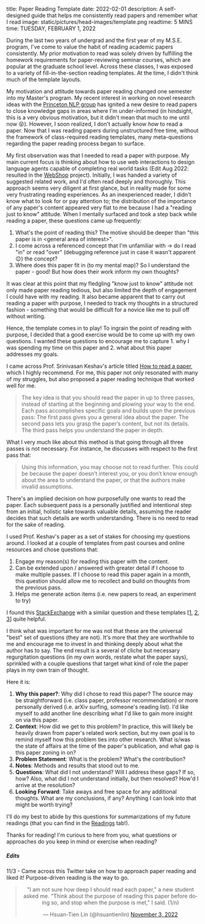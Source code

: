 title: Paper Reading Template
date: 2022-02-01
description: A self-designed guide that helps me consistently read papers and remember what I read
image: static/pictures/head-images/template.png
readtime: 5 MINS
time: TUESDAY, FEBRUARY 1, 2022

During the last two years of undergrad and the first year of my M.S.E. program, I've come to value the habit of reading academic papers consistently.
My prior motivation to read was solely driven by fulfilling the homework requirements for paper-reviewing seminar courses, which are popular at the graduate school level.
Across these classes, I was exposed to a variety of fill-in-the-section reading templates.
At the time, I didn't think much of the template layouts.

My motivation and attitude towards paper reading changed one semester into my Master's program.
My recent interest in working on novel research ideas with the [Princeton NLP group](https://princeton-nlp.github.io/) has ignited a new desire to read papers to close knowledge gaps in areas where I'm under-informed (in hindsight, this is a very obvious motivation, but it didn't mean that much to me until now 😝).
However, I soon realized, I don't actually know _how_ to read a paper.
Now that I was reading papers during unstructured free time, without the framework of class-required reading templates, many meta-questions regarding the paper reading process began to surface.

My first observation was that I needed to read a paper with purpose.
My main current focus is thinking about how to use web interactions to design language agents capable of completing real world tasks (Edit Aug 2022: resulted in the [WebShop](https://webshop-pnlp.github.io/) project).
Initially, I was handed a variety of suggested related work, and I'd often read deeply and thoroughly.
This approach seems very diligent at first glance, but in reality made for some very frustrating reading experiences.
As an inexperienced reader, I didn't know what to look for or pay attention to; the distribution of the importance of any paper's content appeared very flat to me because I had a "reading just to know" attitude.
When I mentally surfaced and took a step back while reading a paper, these questions came up frequently:

1. What's the point of reading this? The motive should be deeper than "this paper is in &lt;general area of interest&gt;".
2. I come across a referenced concept that I'm unfamiliar with -> do I read "in" or read "over" (debugging reference just in case it wasn't apparent 😉) the concept?
3. Where does this paper fit in (to my mental map)? So I understand the paper - good! But how does their work inform my own thoughts?

It was clear at this point that my fledgling "know just to know" attitude not only made paper reading tedious, but also limited the depth of engagement I could have with my reading. It also became apparent that to carry out reading a paper with purpose, I needed to track my thoughts in a structured fashion - something that would be difficult for a novice like me to pull off without writing.

Hence, the template comes in to play! To ingrain the point of reading with purpose, I decided that a good exercise would be to come up with my own questions. I wanted these questions to encourage me to capture 1. why I was spending my time on this paper and 2. what about this paper addresses my goals.

I came across Prof. Srinivasan Keshav's article titled [How to read a paper](http://ccr.sigcomm.org/online/files/p83-keshavA.pdf), which I highly recommend. For me, this paper not only resonated with many of my struggles, but also proposed a paper reading technique that worked well for me.

> The key idea is that you should read the paper in up to three passes, instead of starting at the beginning and plowing your way to the end. Each pass accomplishes specific goals and builds upon the previous pass: The first pass gives you a general idea about the paper. The second pass lets you grasp the paper’s content, but not its details. The third pass helps you understand the paper in depth.

What I very much like about this method is that going through all three passes is not necessary. For instance, he discusses with respect to the first pass that:

> Using this information, you may choose not to read further. This could be because the paper doesn’t interest you, or you don’t know enough about the area to understand the paper, or that the authors make invalid assumptions.

There's an implied decision on how purposefully one wants to read the paper. Each subsequent pass is a personally justified and intentional step from an initial, holistic take towards valuable details, assuming the reader decides that such details are worth understanding. There is no need to read for the sake of reading.

I used Prof. Keshav's paper as a set of stakes for choosing my questions around. I looked at a couple of templates from past courses and online resources and chose questions that:

1. Engage my reason(s) for reading this paper with the content.
2. Can be extended upon / answered with greater detail if I choose to make multiple passes. If I choose to read this paper again in a month, this question should allow me to recollect and build on thoughts from the previous pass.
3. Helps me generate action items (i.e. new papers to read, an experiment to try)

I found this [StackExchange](https://academia.stackexchange.com/questions/17113/template-for-taking-notes-for-a-paper) with a similar question and these templates [[1](https://github.com/KaleabTessera/Research-Paper-Reading-Template), [2](https://www.owlnet.rice.edu/~cainproj/writingtips/notes2.pdf), [3](https://inst.eecs.berkeley.edu/~cs294-171/fa20/syllabus/)] quite helpful.

I think what was important for me was not that these are the universal "best" set of questions (they are not). It's more that they are worthwhile to me and encourage me to invest in and thinking deeply about what the author has to say. The end result is a several of cliche but necessary regurgitation questions (in my own words, restate what the paper says), sprinkled with a couple questions that target what kind of role the paper plays in my own train of thought.

Here it is:

1. <b>Why this paper?</b>: Why did I chose to read this paper? The source may be straightforward (i.e. class paper, professor recommendation) or more personally derived (i.e. arXiv surfing, someone's reading list). I'd like myself to add another line describing what I'd like to gain more insight on via this paper.
2. <b>Context</b>: How did we get to this problem? In practice, this will likely be heavily drawn from paper's related work section, but my own goal is to remind myself how this problem ties into other research. What is/was the state of affairs at the time of the paper's publication, and what gap is this paper zoning in on?
3. <b>Problem Statement</b>: What is the problem? What's the contribution?
4. <b>Notes</b>: Methods and results that stood out to me. 
5. <b>Questions</b>: What did I not understand? Will I address these gaps? If so, how? Also, what did I not understand initially, but then resolved? How'd I arrive at the resolution?
6. <b>Looking Forward</b>: Take aways and free space for any additional thoughts. What are my conclusions, if any? Anything I can look into that might be worth trying?

I'll do my best to abide by this questions for summarizations of my future readings (that you can find in the [Readings](https://john-b-yang.github.io/readings/) tab!).

Thanks for reading! I'm curious to here from you, what questions or approaches do you keep in mind or exercise when reading?

##### Edits
11/3 - Came across this Twitter take on how to approach paper reading and liked it! Purpose-driven reading is the way to go.

<div style="text-align:center">
<blockquote class="twitter-tweet" data-theme="dark"><p lang="en" dir="ltr">&quot;I am not sure how deep I should read each paper,&quot; a new student asked me. &quot;Think about the purpose of reading this paper before doing so, and stop when the purpose is met,&quot; I said. (1/n)</p>&mdash; Hsuan-Tien Lin (@hsuantienlin) <a href="https://twitter.com/hsuantienlin/status/1588159935056994310?ref_src=twsrc%5Etfw">November 3, 2022</a></blockquote> <script async src="https://platform.twitter.com/widgets.js" charset="utf-8"></script>
</div>